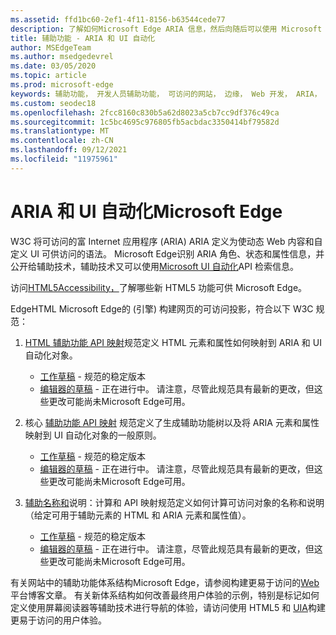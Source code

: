 ```yaml
---
ms.assetid: ffd1bc60-2ef1-4f11-8156-b63544cede77
description: 了解如何Microsoft Edge ARIA 信息，然后向随后可以使用 Microsoft UI 自动化 API 的辅助技术公开该信息。
title: 辅助功能 - ARIA 和 UI 自动化
author: MSEdgeTeam
ms.author: msedgedevrel
ms.date: 03/05/2020
ms.topic: article
ms.prod: microsoft-edge
keywords: 辅助功能， 开发人员辅助功能， 可访问的网站， 边缘， Web 开发， ARIA， 开发人员， UIA， UI 自动化
ms.custom: seodec18
ms.openlocfilehash: 2fcc8160c830b5a62d8023a5cb7cc9df376c49ca
ms.sourcegitcommit: 1c5bc4695c976805fb5acbdac3350414bf79582d
ms.translationtype: MT
ms.contentlocale: zh-CN
ms.lasthandoff: 09/12/2021
ms.locfileid: "11975961"
---
```

# <a name="aria-and-ui-automation-in-microsoft-edge"></a>ARIA 和 UI 自动化Microsoft Edge

W3C 将可访问的富 Internet 应用程序 (ARIA) ARIA 定义为使动态 Web 内容和自定义 UI 可供访问的语法。 Microsoft Edge识别 ARIA 角色、状态和属性信息，并公开给辅助技术，辅助技术又可以使用[Microsoft UI 自动化](https://blogs.msdn.microsoft.com/winuiautomation/)API 检索信息。

访问[HTML5Accessibility，](https://html5accessibility.com)了解哪些新 HTML5 功能可供 Microsoft Edge。

EdgeHTML Microsoft Edge的 (引擎) 构建网页的可访问投影，符合以下 W3C 规范：

1. [HTML 辅助功能 API 映射](https://w3.org/TR/html-aam-1.0/)规范定义 HTML 元素和属性如何映射到 ARIA 和 UI 自动化对象。
   * [工作草稿](https://w3.org/TR/html-aam-1.0/) - 规范的稳定版本
   * [编辑器的草稿](https://w3c.github.io/html-aam/) - 正在进行中。 请注意，尽管此规范具有最新的更改，但这些更改可能尚未Microsoft Edge可用。


2. 核心 [辅助功能 API 映射](https://w3.org/TR/core-aam-1.1/) 规范定义了生成辅助功能树以及将 ARIA 元素和属性映射到 UI 自动化对象的一般原则。
   * [工作草稿](https://w3.org/TR/core-aam-1.1/) - 规范的稳定版本
   * [编辑器的草稿](https://w3c.github.io/core-aam/) - 正在进行中。 请注意，尽管此规范具有最新的更改，但这些更改可能尚未Microsoft Edge可用。  

3. [辅助名称和](https://w3.org/TR/accname-aam-1.1/)说明：计算和 API 映射规范定义如何计算可访问对象的名称和说明（给定可用于辅助元素的 HTML 和 ARIA 元素和属性值）。
   * [工作草稿](https://w3.org/TR/accname-aam-1.1/) - 规范的稳定版本  
   * [编辑器的草稿](https://w3c.github.io/accname/) - 正在进行中。 请注意，尽管此规范具有最新的更改，但这些更改可能尚未Microsoft Edge可用。   

有关网站中的辅助功能体系结构Microsoft Edge，请参阅构建更易于访问的[Web](https://blogs.windows.com/msedgedev/2016/04/20/building-a-more-accessible-web-platform/)平台博客文章。  有关新体系结构如何改善最终用户体验的示例，特别是标记如何定义使用屏幕阅读器等辅助技术进行导航的体验，请访问使用 HTML5 和 [UIA](https://blogs.windows.com/msedgedev/2016/05/12/accessible-ux-with-html5-and-uia/)构建更易于访问的用户体验。
